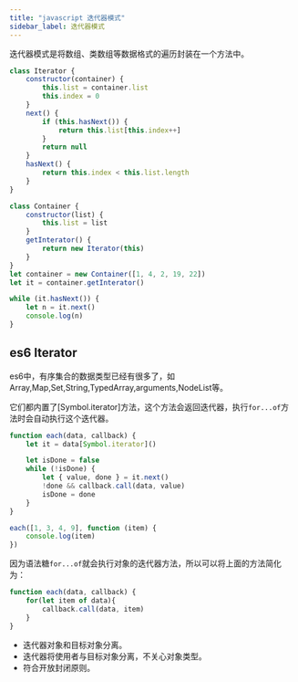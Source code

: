 ```yaml
---
title: "javascript 迭代器模式"
sidebar_label: 迭代器模式
---
```




迭代器模式是将数组、类数组等数据格式的遍历封装在一个方法中。

```javascript
class Iterator {
    constructor(container) {
        this.list = container.list
        this.index = 0
    }
    next() {
        if (this.hasNext()) {
            return this.list[this.index++]
        }
        return null
    }
    hasNext() {
        return this.index < this.list.length
    }
}

class Container {
    constructor(list) {
        this.list = list
    }
    getInterator() {
        return new Iterator(this)
    }
}
let container = new Container([1, 4, 2, 19, 22])
let it = container.getInterator()

while (it.hasNext()) {
    let n = it.next()
    console.log(n)
}
```

## es6 Iterator

es6中，有序集合的数据类型已经有很多了，如Array,Map,Set,String,TypedArray,arguments,NodeList等。

它们都内置了[Symbol.iterator]方法，这个方法会返回迭代器，执行`for...of`方法时会自动执行这个迭代器。

```javascript
function each(data, callback) {
    let it = data[Symbol.iterator]()

    let isDone = false
    while (!isDone) {
        let { value, done } = it.next()
        !done && callback.call(data, value)
        isDone = done
    }
}

each([1, 3, 4, 9], function (item) {
    console.log(item)
})
```

因为语法糖`for...of`就会执行对象的迭代器方法，所以可以将上面的方法简化为：

```javascript
function each(data, callback) {
	for(let item of data){
		callback.call(data, item)
	}
}
```

- 迭代器对象和目标对象分离。
- 迭代器将使用者与目标对象分离，不关心对象类型。
- 符合开放封闭原则。

